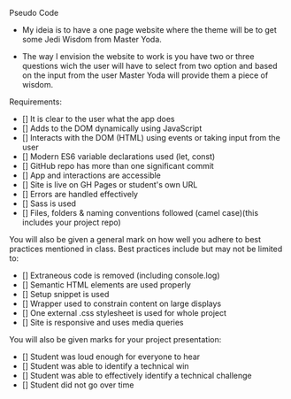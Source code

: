 Pseudo Code

- My ideia is to have a one page website where the theme will be to get some Jedi Wisdom from Master Yoda.

- The way I envision the website to work is you have two or three questions wich the user will have to select from two option and based on the input from the user Master Yoda will provide them a piece of wisdom.






Requirements:

- [] It is clear to the user what the app does
- [] Adds to the DOM dynamically using JavaScript
- [] Interacts with the DOM (HTML) using events or taking input from the user
- [] Modern ES6 variable declarations used (let, const)
- [] GitHub repo has more than one significant commit
- [] App and interactions are accessible
- [] Site is live on GH Pages or student's own URL
- [] Errors are handled effectively
- [] Sass is used
- [] Files, folders & naming conventions followed (camel case)(this includes your project repo)


You will also be given a general mark on how well you adhere to best practices mentioned in class. Best practices include but may not be limited to:

- [] Extraneous code is removed (including console.log)
- [] Semantic HTML elements are used properly
- [] Setup snippet is used
- [] Wrapper used to constrain content on large displays
- [] One external .css stylesheet is used for whole project
- [] Site is responsive and uses media queries


You will also be given marks for your project presentation:

- [] Student was loud enough for everyone to hear
- [] Student was able to identify a technical win
- [] Student was able to effectively identify a technical challenge
- [] Student did not go over time
